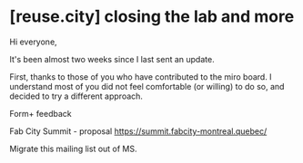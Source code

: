 # [reuse.city] closing the lab and more

Hi everyone,

It's been almost two weeks since I last sent an update.

First, thanks to those of you who have contributed to the miro board. I understand most of you did not feel comfortable (or willing) to do so, and decided to try a different approach. 

Form+ feedback


Fab City Summit - proposal
https://summit.fabcity-montreal.quebec/


Migrate this mailing list out of MS.